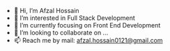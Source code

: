 - 👋 Hi, I’m Afzal Hossain
- 👀 I’m interested in Full Stack Development
- 🌱 I’m currently focusing on Front End Development
- 💞️ I’m looking to collaborate on ...
- 📫 Reach me by mail: afzal.hossain0121@gmail.com

<!---
afzalece/afzalece is a ✨ special ✨ repository because its `README.md` (this file) appears on your GitHub profile.
You can click the Preview link to take a look at your changes.
--->

